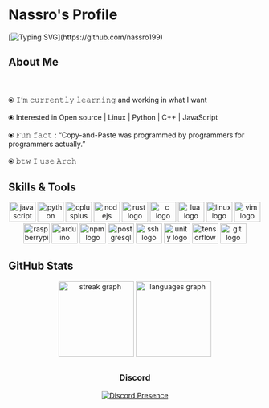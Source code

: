 # Nassro's Profile

[![Typing SVG](https://readme-typing-svg.demolab.com?font=Fira+Code&pause=1000&color=F7F7F7&width=435&lines=Hey!%2C+i'm+nassro+%F0%9F%91%8B%F0%9F%8F%BB;Welcome+To+my+profile!)](https://github.com/nassro199)
## About Me
###

<br clear="both">

<p align="left">⦿ 𝙸’𝚖 𝚌𝚞𝚛𝚛𝚎𝚗𝚝𝚕𝚢 𝚕𝚎𝚊𝚛𝚗𝚒𝚗𝚐 and working in what I want<br><br>⦿  Interested in Open source  | Linux | Python | C++ | JavaScript<br><br>⦿ 𝙵𝚞𝚗 𝚏𝚊𝚌𝚝 : “Copy-and-Paste was programmed by programmers for programmers actually.”<br><br>⦿ 𝚋𝚝𝚠 𝙸 𝚞𝚜𝚎 𝙰𝚛𝚌𝚑</p>

###


## Skills & Tools

<div align="center">
  <img src="https://cdn.jsdelivr.net/gh/devicons/devicon/icons/javascript/javascript-original.svg" height="40" width="52" alt="javascript logo" />
  <img src="https://cdn.jsdelivr.net/gh/devicons/devicon/icons/python/python-original.svg" height="40" width="52" alt="python logo" />
  <img src="https://cdn.jsdelivr.net/gh/devicons/devicon/icons/cplusplus/cplusplus-original.svg" height="40" width="52" alt="cplusplus logo" />
  <img src="https://cdn.jsdelivr.net/gh/devicons/devicon/icons/nodejs/nodejs-original.svg" height="40" width="52" alt="nodejs logo" />
  <img src="https://cdn.jsdelivr.net/gh/devicons/devicon@latest/icons/rust/rust-original.svg" height="40" width="52" alt="rust logo" />
  <img src="https://cdn.jsdelivr.net/gh/devicons/devicon/icons/c/c-original.svg" height="40" width="52" alt="c logo" />
  <img src="https://cdn.jsdelivr.net/gh/devicons/devicon/icons/lua/lua-original.svg" height="40" width="52" alt="lua logo" />
  <img src="https://cdn.jsdelivr.net/gh/devicons/devicon/icons/linux/linux-original.svg" height="40" width="52" alt="linux logo" />
  <img src="https://cdn.jsdelivr.net/gh/devicons/devicon/icons/vim/vim-original.svg" height="40" width="52" alt="vim logo" />
  <img src="https://cdn.jsdelivr.net/gh/devicons/devicon/icons/raspberrypi/raspberrypi-original.svg" height="40" width="52" alt="raspberrypi logo" />
  <img src="https://cdn.jsdelivr.net/gh/devicons/devicon/icons/arduino/arduino-original.svg" height="40" width="52" alt="arduino logo" />
  <img src="https://cdn.jsdelivr.net/gh/devicons/devicon/icons/npm/npm-original-wordmark.svg" height="40" width="52" alt="npm logo" />
  <img src="https://cdn.jsdelivr.net/gh/devicons/devicon/icons/postgresql/postgresql-original.svg" height="40" width="52" alt="postgresql logo" />
  <img src="https://cdn.jsdelivr.net/gh/devicons/devicon/icons/ssh/ssh-original.svg" height="40" width="52" alt="ssh logo" />
  <img src="https://cdn.jsdelivr.net/gh/devicons/devicon/icons/unity/unity-original.svg" height="40" width="52" alt="unity logo" />
  <img src="https://cdn.jsdelivr.net/gh/devicons/devicon/icons/tensorflow/tensorflow-original.svg" height="40" width="52" alt="tensorflow logo" />
  <img src="https://cdn.jsdelivr.net/gh/devicons/devicon/icons/git/git-original.svg" height="40" width="52" alt="git logo" />
</div>

## GitHub Stats

<div align="center">
  <img src="https://streak-stats.demolab.com?user=nassro199&locale=en&mode=weekly&theme=dracula&hide_border=false&border_radius=5" height="150" alt="streak graph" />
  <img src="https://github-readme-stats.vercel.app/api/top-langs?username=nassro199&locale=en&hide_title=false&layout=compact&card_width=320&langs_count=9&theme=dracula&hide_border=false" height="150" alt="languages graph" />
</div>


##

<div align="center">
  <div>
    <h3>Discord</h3>
    <a href="https://discord.com/users/614700271599222795">
      <img src="https://lanyard.cnrad.dev/api/614700271599222795" alt="Discord Presence">
    </a>
  </div>
</div>
